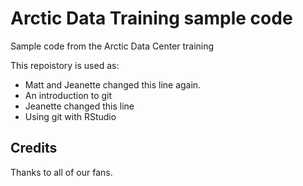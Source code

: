 # Arctic Data Training sample code
Sample code from the Arctic Data Center training

This repoistory is used as:

* Matt and Jeanette changed this line again.
* An introduction to git
* Jeanette changed this line
* Using git with RStudio

## Credits

Thanks to all of our fans.
